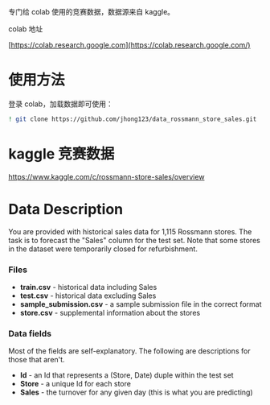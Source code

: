 专门给 colab 使用的竞赛数据，数据源来自 kaggle。

colab 地址

[https://colab.research.google.com](https://colab.research.google.com/)



# 使用方法

登录 colab，加载数据即可使用：

```bash
! git clone https://github.com/jhong123/data_rossmann_store_sales.git
```



# kaggle 竞赛数据

https://www.kaggle.com/c/rossmann-store-sales/overview



# Data Description

You are provided with historical sales data for 1,115 Rossmann stores. The task is to forecast the "Sales" column for the test set. Note that some stores in the dataset were temporarily closed for refurbishment.

### Files

- **train.csv** - historical data including Sales
- **test.csv** - historical data excluding Sales
- **sample_submission.csv** - a sample submission file in the correct format
- **store.csv** - supplemental information about the stores

### Data fields

Most of the fields are self-explanatory. The following are descriptions for those that aren't.

- **Id** - an Id that represents a (Store, Date) duple within the test set
- **Store** - a unique Id for each store
- **Sales** - the turnover for any given day (this is what you are predicting)

